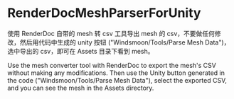 # RenderDocMeshParserForUnity
使用 RenderDoc 自带的 mesh 转 csv 工具导出 mesh 的 csv，不要做任何修改，然后用代码中生成的 unity 按钮 ("Windsmoon/Tools/Parse Mesh Data")，选中导出的 csv，即可在 Assets 目录下看到 mesh。

Use the mesh converter tool with RenderDoc to export the mesh's CSV without making any modifications. Then use the Unity button generated in the code ("Windsmoon/Tools/Parse Mesh Data"), select the exported CSV, and you can see the mesh in the Assets directory.